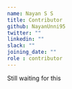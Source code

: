 ```yaml
---
name: Nayan S S
title: Contributor
github: NayanUnni95
twitter: ""
linkedin: ""
slack: ""
joining_date: ""
role : contributor
---
```


Still waiting for this
